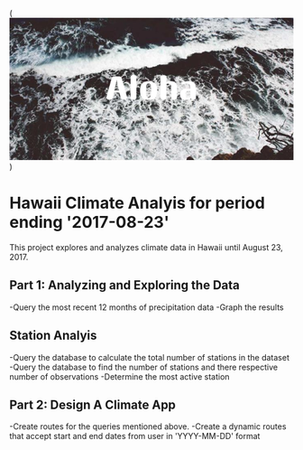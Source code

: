 
(![alt text](Aloha.png))

# Hawaii Climate Analyis for period ending '2017-08-23'
This project explores and analyzes climate data in Hawaii until August 23, 2017.

## Part 1: Analyzing and Exploring the Data
-Query the most recent 12 months of precipitation data
-Graph the results

## Station Analyis
-Query the database to calculate the total number of stations in the dataset
-Query the database to find the number of stations and there respective number of observations
    -Determine the most active station

## Part 2: Design A Climate App
-Create routes for the queries mentioned above.
-Create a dynamic routes that accept start and end dates from user in 'YYYY-MM-DD' format


